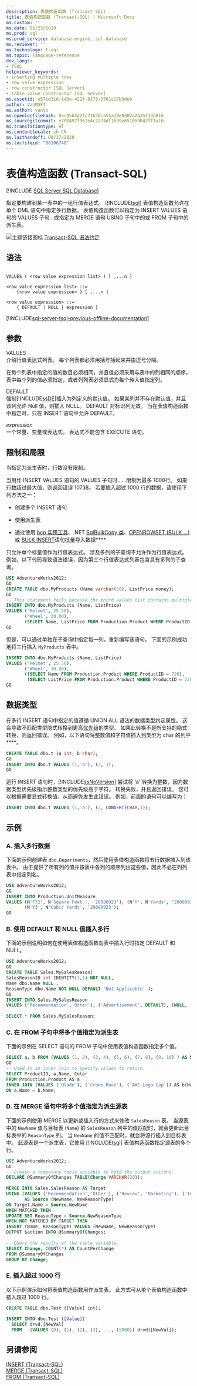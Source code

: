 ```yaml
---
description: 表值构造函数 (Transact-SQL)
title: 表值构造函数 (Transact-SQL) | Microsoft Docs
ms.custom: ''
ms.date: 05/23/2019
ms.prod: sql
ms.prod_service: database-engine, sql-database
ms.reviewer: ''
ms.technology: t-sql
ms.topic: language-reference
dev_langs:
- TSQL
helpviewer_keywords:
- inserting multiple rows
- row value expression
- row constructor [SQL Server]
- table value constructor [SQL Server]
ms.assetid: e57cd31d-140e-422f-8178-2761c27b9deb
author: VanMSFT
ms.author: vanto
ms.openlocfilehash: 9ac95b5d2fc71636ca55a29e0d82a2a35f13b816
ms.sourcegitcommit: e700497f962e4c2274df16d9e651059b42ff1a10
ms.translationtype: HT
ms.contentlocale: zh-CN
ms.lasthandoff: 08/17/2020
ms.locfileid: "88306748"
---
```

# <a name="table-value-constructor-transact-sql"></a>表值构造函数 (Transact-SQL)
[!INCLUDE [SQL Server SQL Database](../../includes/applies-to-version/sql-asdb.md)]

  指定要构建到某一表中的一组行值表达式。 [!INCLUDE[tsql](../../includes/tsql-md.md)] 表值构造函数允许在单个 DML 语句中指定多行数据。 表值构造函数可以指定为 INSERT VALUES 语句的 VALUES 子句...或指定为 MERGE 语句 USING 子句中的或 FROM 子句中的派生表。
  
 ![主题链接图标](../../database-engine/configure-windows/media/topic-link.gif "“主题链接”图标") [Transact-SQL 语法约定](../../t-sql/language-elements/transact-sql-syntax-conventions-transact-sql.md)  
  
## <a name="syntax"></a>语法  
  
```syntaxsql
  
VALUES ( <row value expression list> ) [ ,...n ]   
  
<row value expression list> ::=  
    {<row value expression> } [ ,...n ]  
  
<row value expression> ::=  
    { DEFAULT | NULL | expression }  
```  
  
[!INCLUDE[sql-server-tsql-previous-offline-documentation](../../includes/sql-server-tsql-previous-offline-documentation.md)]

## <a name="arguments"></a>参数
 VALUES  
 介绍行值表达式列表。 每个列表都必须用括号括起来并由逗号分隔。  
  
 在每个列表中指定的值的数目必须相同，并且值必须采用与表中的列相同的顺序。 表中每个列的值必须指定，或者列列表必须显式为每个传入值指定列。  
  
 DEFAULT  
 强制[!INCLUDE[ssDE](../../includes/ssde-md.md)]插入为列定义的默认值。 如果某列并不存在默认值，并且该列允许 Null 值，则插入 NULL。 DEFAULT 对标识列无效。 当在表值构造函数中指定时，只在 INSERT 语句中允许 DEFAULT。  
  
 *expression*  
 一个常量、变量或表达式。 表达式不能包含 EXECUTE 语句。  
  
## <a name="limitations-and-restrictions"></a>限制和局限  
 当指定为派生表时，行数没有限制。  
 
 当用作 INSERT VALUES 语句的 VALUES 子句时......限制为最多 1000行。 如果行数超过最大值，则返回错误 10738。 若要插入超过 1000 行的数据，请使用下列方法之一：  
  
- 创建多个 INSERT 语句  
  
- 使用派生表  
  
- 通过使用 [bcp 实用工具](../../tools/bcp-utility.md)、.NET [SqlBulkCopy 类](/dotnet/api/system.data.sqlclient.sqlbulkcopy)、[OPENROWSET (BULK ...)](../../t-sql/functions/openrowset-transact-sql.md) 或 [BULK INSERT](../../t-sql/statements/bulk-insert-transact-sql.md)语句批量导入数据****  
  
 只允许单个标量值作为行值表达式。 涉及多列的子查询不允许作为行值表达式。 例如，以下代码导致语法错误，因为第三个行值表达式列表包含具有多列的子查询。  
  
```sql
USE AdventureWorks2012;  
GO  
CREATE TABLE dbo.MyProducts (Name varchar(50), ListPrice money);  
GO  
-- This statement fails because the third values list contains multiple columns in the subquery.  
INSERT INTO dbo.MyProducts (Name, ListPrice)  
VALUES ('Helmet', 25.50),  
       ('Wheel', 30.00),  
       (SELECT Name, ListPrice FROM Production.Product WHERE ProductID = 720);  
GO  
```  
  
 但是，可以通过单独在子查询中指定每一列，重新编写该语句。 下面的示例成功地将三行插入 `MyProducts` 表中。  
  
```sql
INSERT INTO dbo.MyProducts (Name, ListPrice)  
VALUES ('Helmet', 25.50),  
       ('Wheel', 30.00),  
       ((SELECT Name FROM Production.Product WHERE ProductID = 720),  
        (SELECT ListPrice FROM Production.Product WHERE ProductID = 720));  
GO  
```  
  
## <a name="data-types"></a>数据类型  
 在多行 INSERT 语句中指定的值遵循 UNION ALL 语法的数据类型约定属性。 这会导致不匹配类型隐式转换到更高[优先级](../../t-sql/data-types/data-type-precedence-transact-sql.md)的类型。 如果此转换不是所支持的隐式转换，则返回错误。 例如，以下语句将整数值和字符值插入到类型为 char 的列中****。  
  
```sql
CREATE TABLE dbo.t (a int, b char);  
GO  
INSERT INTO dbo.t VALUES (1,'a'), (2, 1);  
GO  
```  
  
 运行 INSERT 语句时，[!INCLUDE[ssNoVersion](../../includes/ssnoversion-md.md)] 尝试将 'a' 转换为整数，因为数据类型优先级指示整数类型的优先级高于字符。 转换失败，并且返回错误。 您可以根据需要显式转换值，从而避免发生此错误。 例如，前面的语句可以编写为：  
  
```sql
INSERT INTO dbo.t VALUES (1,'a'), (2, CONVERT(CHAR,1));  
```  
  
## <a name="examples"></a>示例  
  
### <a name="a-inserting-multiple-rows-of-data"></a>A. 插入多行数据  
 下面的示例创建表 `dbo.Departments`，然后使用表值构造函数将五行数据插入到该表中。 由于提供了所有列的值并按表中各列的顺序列出这些值，因此不必在列列表中指定列名。  
  
```sql
USE AdventureWorks2012;  
GO  
INSERT INTO Production.UnitMeasure  
VALUES (N'FT2', N'Square Feet ', '20080923'), (N'Y', N'Yards', '20080923'),
       (N'Y3', N'Cubic Yards', '20080923');  
GO  
```  
  
### <a name="b-inserting-multiple-rows-with-default-and-null-values"></a>B. 使用 DEFAULT 和 NULL 值插入多行  
 下面的示例说明如何在使用表值构造函数向表中插入行时指定 DEFAULT 和 NULL。  
  
```sql
USE AdventureWorks2012;  
GO  
CREATE TABLE Sales.MySalesReason(  
SalesReasonID int IDENTITY(1,1) NOT NULL,  
Name dbo.Name NULL ,  
ReasonType dbo.Name NOT NULL DEFAULT 'Not Applicable' );  
GO  
INSERT INTO Sales.MySalesReason   
VALUES ('Recommendation','Other'), ('Advertisement', DEFAULT), (NULL, 'Promotion');  
  
SELECT * FROM Sales.MySalesReason;  
```  
  
### <a name="c-specifying-multiple-values-as-a-derived-table-in-a-from-clause"></a>C. 在 FROM 子句中将多个值指定为派生表  
 下面的示例在 SELECT 语句的 FROM 子句中使用表值构造函数指定多个值。  
  
```sql
SELECT a, b FROM (VALUES (1, 2), (3, 4), (5, 6), (7, 8), (9, 10) ) AS MyTable(a, b);  
GO  
-- Used in an inner join to specify values to return.  
SELECT ProductID, a.Name, Color  
FROM Production.Product AS a  
INNER JOIN (VALUES ('Blade'), ('Crown Race'), ('AWC Logo Cap')) AS b(Name)   
ON a.Name = b.Name;  
```  
  
### <a name="d-specifying-multiple-values-as-a-derived-source-table-in-a-merge-statement"></a>D. 在 MERGE 语句中将多个值指定为派生源表  
 下面的示例使用 MERGE 以更新或插入行的方式来修改 `SalesReason` 表。 当源表中的 `NewName` 值与目标表 (`Name`) 的 `SalesReason` 列中的值匹配时，就会更新此目标表中的 `ReasonType` 列。 当 `NewName` 的值不匹配时，就会将源行插入到目标表中。 此源表是一个派生表，它使用 [!INCLUDE[tsql](../../includes/tsql-md.md)] 表值构造函数指定源表的多个行。  
  
```sql
USE AdventureWorks2012;  
GO  
-- Create a temporary table variable to hold the output actions.  
DECLARE @SummaryOfChanges TABLE(Change VARCHAR(20));  
  
MERGE INTO Sales.SalesReason AS Target  
USING (VALUES ('Recommendation','Other'), ('Review', 'Marketing'), ('Internet', 'Promotion'))  
       AS Source (NewName, NewReasonType)  
ON Target.Name = Source.NewName  
WHEN MATCHED THEN  
UPDATE SET ReasonType = Source.NewReasonType  
WHEN NOT MATCHED BY TARGET THEN  
INSERT (Name, ReasonType) VALUES (NewName, NewReasonType)  
OUTPUT $action INTO @SummaryOfChanges;  
  
-- Query the results of the table variable.  
SELECT Change, COUNT(*) AS CountPerChange  
FROM @SummaryOfChanges  
GROUP BY Change;  
```  
  
### <a name="e-inserting-more-than-1000-rows"></a>E. 插入超过 1000 行
  以下示例演示如何将表值构造函数用作派生表。 此方式可从单个表值构造函数中插入超过 1000 行。
  
```sql
CREATE TABLE dbo.Test ([Value] int);  
  
INSERT INTO dbo.Test ([Value])  
  SELECT drvd.[NewVal]
  FROM   (VALUES (0), (1), (2), (3), ..., (5000)) drvd([NewVal]);
```  


## <a name="see-also"></a>另请参阅  
 [INSERT (Transact-SQL)](../../t-sql/statements/insert-transact-sql.md)   
 [MERGE (Transact-SQL)](../../t-sql/statements/merge-transact-sql.md)   
 [FROM (Transact-SQL)](../../t-sql/queries/from-transact-sql.md)  
  
  
